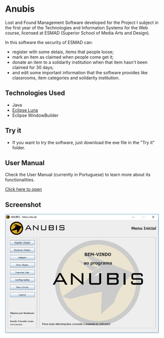 # Anubis

Lost and Found Management Software developed for the Project I subject in the first year of the Technologies and Information Systems for the Web course, licensed at ESMAD (Superior School of Media Arts and Design).

In this software the security of ESMAD can:
 - register with some detais, items that people loose;
 - mark an item as claimed when people come get it;
 - donate an item to a solidarity institution when that item hasn't been claimed for 30 days;
 - and edit some important information that the software provides like classrooms, item categories and solidarity institution.


## Technologies Used

* Java
* [Eclipse Luna](https://www.eclipse.org/luna/)
* Eclipse WindowBuilder

## Try it
* If you want to try the software, just download the exe file in the "Try it" folder.

## User Manual
Check the User Manual (currently in Portuguese) to learn more about its functionalities.

[Click here to open]()

## Screenshot
![Homepage](Screenshots/homepage.png?raw=true&s=100)

